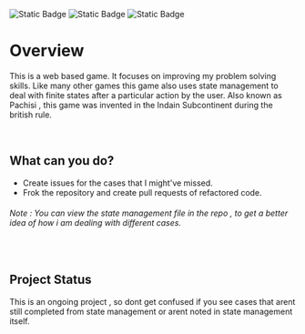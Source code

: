 ![Static Badge](https://img.shields.io/badge/HTML-red) ![Static Badge](https://img.shields.io/badge/CSS-blue) ![Static Badge](https://img.shields.io/badge/JavaScript-yellow)

 
# Overview 

This is a web based game. It focuses on improving my problem solving skills. Like many other games this game also uses state management to deal with finite states after a
particular action by the user. Also known as Pachisi , this game was invented in the Indain Subcontinent during the british rule.

<br>

## What can you do?

- Create issues for the cases that I might've missed.
- Frok the repository and create pull requests of refactored code.
###### Note : You can view the state management file in the repo , to get a better idea of how i am dealing with different cases.

<br>

## Project Status

This is an ongoing project , so dont get confused if you see cases that arent still completed from state management or arent noted in state management itself.
